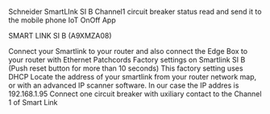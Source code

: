 Schneider SmartLInk SI B Channel1 circuit breaker status read and send it to the mobile phone IoT OnOff App

SMART LINK SI B (A9XMZA08)

Connect your Smartlink to your router and also connect the Edge Box to your router with Ethernet Patchcords
Factory settings on Smartlink SI B (Push reset button for more than 10 seconds)
This factory setting uses DHCP
Locate  the address of your smartlink from your router network map, or with an advanced IP scanner software.
In our case the IP addres is 192.168.1.95
Connect one circuit breaker with uxiliary contact to the Channel 1 of Smart Link
